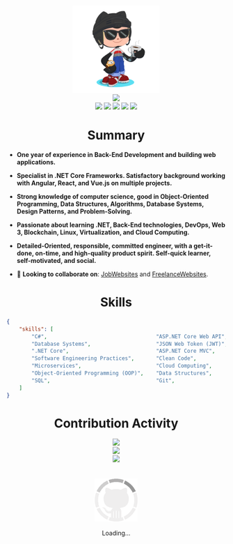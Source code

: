 <div align="center">
    <img src="GitHub.png" height="200">
</div>
<div align="center">
    <img src="https://readme-typing-svg.herokuapp.com/?color=%236FDA44&size=32&center=true&vCenter=true&width=600&height=50&lines=Hi+👋+I'm+Ahmed;Back-End+Engineer+@+Axapta.+Ltd;Freelancer+Software+Engineer;.NET+Engineer;Open-Source+Enthusiast">
</div>
<div align="center">
    <a href="https://raw.githubusercontent.com/SWE-Ahmed-Osman/SWE-Ahmed-Osman/main/RESUME.pdf"><img src="https://img.shields.io/badge/RESUME-6FDA44?style=flat&logo=resume"></a>
    <a href="https://www.linkedin.com/in/SWE-Ahmed-Osman/"><img src="https://img.shields.io/badge/LinkedIn-0077b5?style=flat&logo=linkedin"></a>
    <a href="https://www.upwork.com/freelancers/~0121ca7f3563e57c0b?s=1110580748673863680"><img src="https://img.shields.io/badge/Upwork-494949?style=flat&logo=upwork"></a>
    <a href="https://stackoverflow.com/users/11837259/ahmed-fathy"><img src="https://img.shields.io/badge/Stack Overflow-f48024?style=flat&logo=stackoverflow&logoColor=white"></a>
    <a href="https://t.me/SWE_Ahmed_Osman"><img src="https://img.shields.io/badge/Telegram-0088cc?style=flat&logo=telegram"></a>
</div>


<h1 align="center">Summary</h1>

* **One year of experience in Back-End Development and building web applications.**

* **Specialist in .NET Core Frameworks. Satisfactory background working with Angular, React, and Vue.js on multiple projects.**

* **Strong knowledge of computer science, good in Object-Oriented Programming, Data Structures, Algorithms, Database Systems, Design Patterns, and Problem-Solving.**

* **Passionate about learning .NET, Back-End technologies, DevOps, Web 3, Blockchain, Linux, Virtualization, and Cloud Computing.**

* **Detailed-Oriented, responsible, committed engineer, with a get-it-done, on-time, and high-quality product spirit. Self-quick learner, self-motivated, and social.**

* 🔭 **Looking to collaborate on**: [JobWebsites](https://gist.github.com/SWE-Ahmed-Osman/950f28910c9a3804c8d39d8d5f042916) and [FreelanceWebsites](https://gist.github.com/SWE-Ahmed-Osman/0861a0a926bfd5c1b0e85dd827c1efe9).


<!-- * 🔭 **I’m currently working on**: [BookStore.MVC](https://github.com/SWE-Ahmed-Osman/BookStore.MVC).
* 🔭 **Looking to collaborate on**: [Fathy.Common](https://github.com/SWE-Ahmed-Osman/Fathy.Common).
* 🔭 **Looking to collaborate on**: [LeetCode-Solutions](https://github.com/SWE-Ahmed-Osman/LeetCode-Solutions), [HackerRank-Solutions](https://github.com/SWE-Ahmed-Osman/HackerRank-Solutions), and [Codeforces-Solutions](https://github.com/SWE-Ahmed-Osman/Codeforces-Solutions).
* 🌱 **Currently learning**: `Object-Oriented`.
* 💬 **Ask me about**: `.NET`.
* 📫 **How to reach me**: Catch and follow me from the `above links 👆`, in addition to `follow me here`.
* 🤔 **Currently open to work**: [RESUME](https://raw.githubusercontent.com/SWE-Ahmed-Osman/SWE-Ahmed-Osman/main/RESUME.pdf). -->


<h1 align="center">Skills</h1>

```json
{
    "skills": [
        "C#",                                   "ASP.NET Core Web API",     "Entity Framework Core",
        "Database Systems",                     "JSON Web Token (JWT)",     "Language Integrated Query (LINQ)",
        ".NET Core",                            "ASP.NET Core MVC",         "Microsoft Azure",
        "Software Engineering Practices",       "Clean Code",               "Unit Testing",
        "Microservices",                        "Cloud Computing",          "Problem Solving",
        "Object-Oriented Programming (OOP)",    "Data Structures",          "Algorithms",
        "SQL",                                  "Git",                      "Unix / Linux"
    ]
}
```


<div align="center">
    <h1>Contribution Activity</h1>
    <img src="https://github-readme-streak-stats.herokuapp.com/?user=SWE-Ahmed-Osman&theme=dark&date_format=d-m-Y&currStreakLabel=6FDA44&fire=6FDA44&ring=6FDA44" width="500">
    <br>
    <img src="https://github-readme-stats.vercel.app/api/?username=SWE-Ahmed-Osman&show=reviews,discussions_started,discussions_answered,prs_merged,prs_merged_percentage&title_color=6FDA44&text_color=FFFFFF&show_icons=true&icon_color=6FDA44&include_all_commits=true&count_private=true&theme=dark" width="500">
    <br>
    <img src="https://github-readme-stats.vercel.app/api/top-langs/?username=SWE-Ahmed-Osman&layout=donut&theme=dark&title_color=6FDA44" width="500">
</div>
<br>
<br>
<div align="center">
    <img src="GitHub.gif" height="100">
    <p>Loading...</p>
</div>

